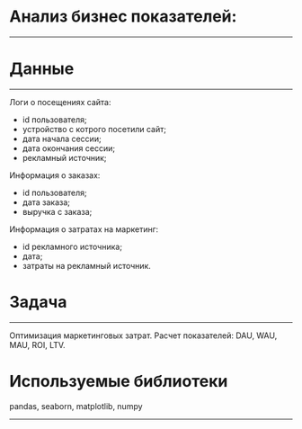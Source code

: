 # Анализ бизнес показателей:
___

# Данные
___

Логи о посещениях сайта:

- id пользователя;
- устройство с котрого посетили сайт;
- дата начала сессии;
- дата окончания сессии;
- рекламный источник;

Информация о заказах:

- id пользователя;
- дата заказа;
- выручка с заказа;

Информация о затратах на маркетинг:

- id рекламного источника;
- дата;
- затраты на рекламный источник.

# Задача
___
Оптимизация маркетинговых затрат. Расчет показателей: DAU, WAU, MAU, ROI, LTV.

# Используемые библиотеки
pandas, seaborn, matplotlib, numpy
___
